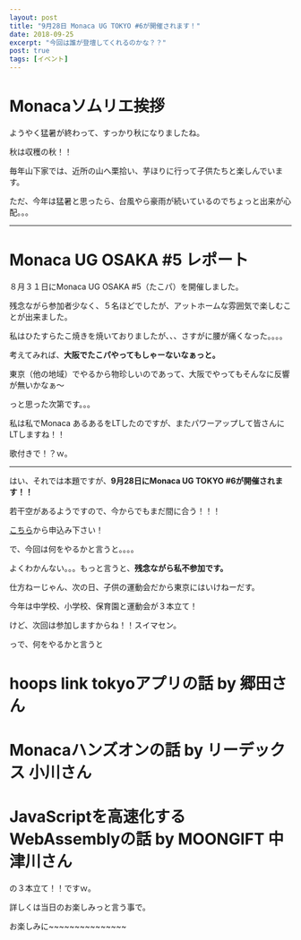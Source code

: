 ```yaml
---
layout: post
title: "9月28日 Monaca UG TOKYO #6が開催されます！"
date: 2018-09-25
excerpt: "今回は誰が登壇してくれるのかな？？"
post: true
tags: [イベント]
---
```


# Monacaソムリエ挨拶

ようやく猛暑が終わって、すっかり秋になりましたね。

秋は収穫の秋！！

毎年山下家では、近所の山へ栗拾い、芋ほりに行って子供たちと楽しんでいます。

ただ、今年は猛暑と思ったら、台風やら豪雨が続いているのでちょっと出来が心配。。。

---
# Monaca UG OSAKA #5 レポート
８月３１日にMonaca UG OSAKA #5（たこパ）を開催しました。

残念ながら参加者少なく、５名ほどでしたが、アットホームな雰囲気で楽しむことが出来ました。

私はひたすらたこ焼きを焼いておりましたが、、、さすがに腰が痛くなった。。。。

考えてみれば、**大阪でたこパやってもしゃーないなぁっと。**

東京（他の地域）でやるから物珍しいのであって、大阪でやってもそんなに反響が無いかなぁ～

っと思った次第です。。。

私は私でMonaca あるあるをLTしたのですが、またパワーアップして皆さんにLTしますね！！

歌付きで！？ｗ。

---
はい、それでは本題ですが、**9月28日にMonaca UG TOKYO #6が開催されます！！**

若干空があるようですので、今からでもまだ間に合う！！！

[こちら](https://monacaug.connpass.com/event/100567/)から申込み下さい！


で、今回は何をやるかと言うと。。。。

よくわかんない。。。もっと言うと、**残念ながら私不参加です。**

仕方ねーじゃん、次の日、子供の運動会だから東京にはいけねーだす。

今年は中学校、小学校、保育園と運動会が３本立て！

けど、次回は参加しますからね！！スイマセン。


っで、何をやるかと言うと

# hoops link tokyoアプリの話 by 郷田さん
# Monacaハンズオンの話 by リーデックス 小川さん
# JavaScriptを高速化するWebAssemblyの話 by MOONGIFT 中津川さん

の３本立て！！ですｗ。

詳しくは当日のお楽しみっと言う事で。

お楽しみに~~~~~~~~~~~~~~~